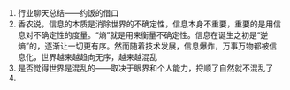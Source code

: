 1. 行业聊天总结——约饭的借口
2. 香农说，信息的本质是消除世界的不确定性，信息本身不重要，重要的是用信息对不确定性的度量。“熵”就是用来衡量不确定性。信息在诞生之初是“逆熵”的，逐渐让一切更有序。然而随着技术发展，信息爆炸，万事万物都被信息化，世界越来越趋向无序，越来越混乱
3. 是否觉得世界是混乱的——取决于眼界和个人能力，捋顺了自然就不混乱了
4. 